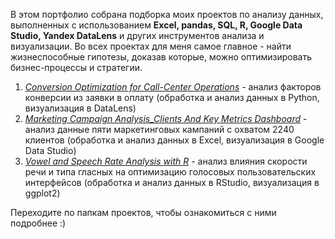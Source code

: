 В этом портфолио собрана подборка моих проектов по анализу данных, выполненных с использованием **Excel, pandas, SQL, R, Google Data Studio, Yandex DataLens** и других инструментов анализа и визуализации. Во всех проектах для меня самое главное - найти жизнеспособные гипотезы, доказав которые, можно оптимизировать бизнес-процессы и стратегии.

1. *[Conversion Optimization for Call-Center Operations](https://github.com/lyasmaria/data-analytics-portfolio/tree/main/ru/Conversion%20Optimization%20for%20Call-Center%20Operations)* - анализ факторов конверсии из заявки в оплату (обработка и анализ данных в Python, визуализация в DataLens)
2. *[Marketing Campaign Analysis_Clients And Key Metrics Dashboard](https://github.com/lyasmaria/data-analytics-portfolio/tree/main/ru/Marketing%20Campaign%20Analysis_Clients%20And%20Key%20Metrics%20Dashboard)* - анализ данные пяти маркетинговых кампаний с охватом 2240 клиентов (обработка и анализ данных в Excel, визуализация в Google Data Studio)
3. *[Vowel and Speech Rate Analysis with R](https://github.com/lyasmaria/data-analytics-portfolio/tree/main/ru/Vowel%20and%20Speech%20Rate%20Analysis%20with%20R)* - анализ влияния скорости речи и типа гласных на оптимизацию голосовых пользовательских интерфейсов (обработка и анализ данных в RStudio, визуализация в ggplot2)

Переходите по папкам проектов, чтобы ознакомиться с ними подробнее :)
